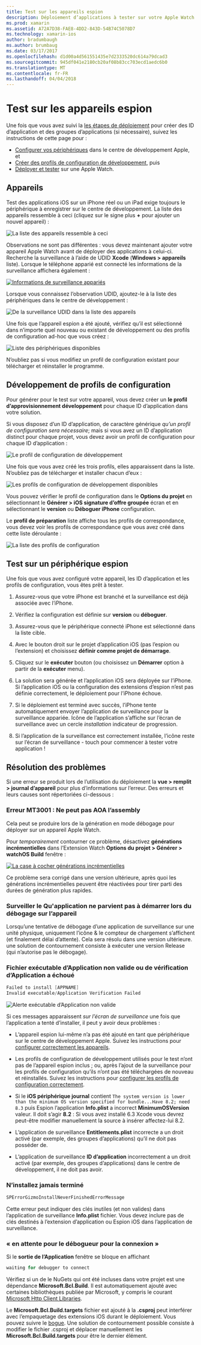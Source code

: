 ```yaml
---
title: Test sur les appareils espion
description: Déploiement d’applications à tester sur votre Apple Watch
ms.prod: xamarin
ms.assetid: A72A7D38-FAE8-4DD2-843D-54B74C5078D7
ms.technology: xamarin-ios
author: bradumbaugh
ms.author: brumbaug
ms.date: 03/17/2017
ms.openlocfilehash: d1d00a4d561551435e7d2333520dc614a79dcad3
ms.sourcegitcommit: 945df041e2180cb20af08b83cc703ecd1aedc6b0
ms.translationtype: MT
ms.contentlocale: fr-FR
ms.lasthandoff: 04/04/2018
---
```

# <a name="testing-on-watch-devices"></a>Test sur les appareils espion

Une fois que vous avez suivi la [les étapes de déploiement](~/ios/watchos/deploy-test/index.md) pour créer des ID d’application et des groupes d’applications (si nécessaire), suivez les instructions de cette page pour :

- [Configurer vos périphériques](#devices) dans le centre de développement Apple, et
- [Créer des profils de configuration de développement](#profiles), puis
- [Déployer et tester](#testing) sur une Apple Watch.

<a name="devices" />

## <a name="devices"></a>Appareils

Test des applications iOS sur un iPhone réel ou un iPad exige toujours le périphérique à enregistrer sur le centre de développement. La liste des appareils ressemble à ceci (cliquez sur le signe plus **+** pour ajouter un nouvel appareil) :

![](device-images/devices-sml.png "La liste des appareils ressemble à ceci")

Observations ne sont pas différentes : vous devez maintenant ajouter votre appareil Apple Watch avant de déployer des applications à celui-ci. Recherche la surveillance à l’aide de UDID **Xcode** (**Windows > appareils** liste). Lorsque le téléphone apparié est connecté les informations de la surveillance affichera également :

[![](device-images/xcode-devices-sml.png "Informations de surveillance appariés")](device-images/xcode-devices.png#lightbox)

Lorsque vous connaissez l’observation UDID, ajoutez-le à la liste des périphériques dans le centre de développement :

![](device-images/devices-watch-sml.png "De la surveillance UDID dans la liste des appareils")

Une fois que l’appareil espion a été ajouté, vérifiez qu’il est sélectionné dans n’importe quel nouveau ou existant de développement ou des profils de configuration ad-hoc que vous créez :

![](device-images/devices-provisioning.png "Liste des périphériques disponibles")

N’oubliez pas si vous modifiez un profil de configuration existant pour télécharger et réinstaller le programme.

<a name="profiles" />

## <a name="development-provisioning-profiles"></a>Développement de profils de configuration

Pour générer pour le test sur votre appareil, vous devez créer un **le profil d’approvisionnement développement** pour chaque ID d’application dans votre solution.

Si vous disposez d’un ID d’application, de caractère générique *qu’un profil de configuration sera nécessaire*; mais si vous avez un ID d’application distinct pour chaque projet, vous devez avoir un profil de configuration pour chaque ID d’application :

![](device-images/provisioningprofile-development.png "Le profil de configuration de développement")

Une fois que vous avez créé les trois profils, elles apparaissent dans la liste. N’oubliez pas de télécharger et installer chacun d’eux :

![](device-images/provisioningprofiles.png "Les profils de configuration de développement disponibles")

Vous pouvez vérifier le profil de configuration dans le **Options du projet** en sélectionnant le **Générer > iOS signature d’offre groupée** écran et en sélectionnant le **version** ou **Déboguer iPhone** configuration.

Le **profil de préparation** liste affiche tous les profils de correspondance, vous devez voir les profils de correspondance que vous avez créé dans cette liste déroulante :

![](device-images/options-selectprofile.png "La liste des profils de configuration")


<a name="testing" />

## <a name="testing-on-a-watch-device"></a>Test sur un périphérique espion

Une fois que vous avez configuré votre appareil, les ID d’application et les profils de configuration, vous êtes prêt à tester.

1. Assurez-vous que votre iPhone est branché et la surveillance est déjà associée avec l’iPhone.

2. Vérifiez la configuration est définie sur **version** ou **déboguer**.

3. Assurez-vous que le périphérique connecté iPhone est sélectionné dans la liste cible.

4. Avec le bouton droit sur le projet d’application iOS (pas l’espion ou l’extension) et choisissez **définir comme projet de démarrage**.

5. Cliquez sur le **exécuter** bouton (ou choisissez un **Démarrer** option à partir de la **exécuter** menu).

6. La solution sera générée et l’application iOS sera déployée sur l’iPhone.
  Si l’application iOS ou la configuration des extensions d’espion n’est pas définie correctement, le déploiement pour l’iPhone échoue.

7. Si le déploiement est terminé avec succès, l’iPhone tente automatiquement envoyer l’application de surveillance pour la surveillance appariée. Icône de l’application s’affiche sur l’écran de surveillance avec un cercle *installation* indicateur de progression.

8. Si l’application de la surveillance est correctement installée, l’icône reste sur l’écran de surveillance - touch pour commencer à tester votre application !


## <a name="troubleshooting"></a>Résolution des problèmes

Si une erreur se produit lors de l’utilisation du déploiement la **vue > remplit > journal d’appareil** pour plus d’informations sur l’erreur. Des erreurs et leurs causes sont répertoriées ci-dessous :

### <a name="error-mt3001-could-not-aot-the-assembly"></a>Erreur MT3001 : Ne peut pas AOA l’assembly

Cela peut se produire lors de la génération en mode débogage pour déployer sur un appareil Apple Watch.

Pour *temporairement* contourner ce problème, désactivez **générations incrémentielles** dans l’Extension Watch **Options du projet > Générer > watchOS Build** fenêtre :

[![](device-images/disable-incremental-sml.png "La case à cocher générations incrémentielles")](device-images/disable-incremental.png#lightbox)

Ce problème sera corrigé dans une version ultérieure, après quoi les générations incrémentielles peuvent être réactivées pour tirer parti des durées de génération plus rapides.


### <a name="watch-app-fails-to-start-while-debugging-on-device"></a>Surveiller le Qu'application ne parvient pas à démarrer lors du débogage sur l’appareil

Lorsqu’une tentative de débogage d’une application de surveillance sur une unité physique, uniquement l’icône & le compteur de chargement s’affichent (et finalement délai d’attente). Cela sera résolu dans une version ultérieure. une solution de contournement consiste à exécuter une version Release (qui n’autorise pas le débogage).


### <a name="invalid-application-executable-or-application-verification-failed"></a>Fichier exécutable d’Application non valide ou de vérification d’Application a échoué

```csharp
Failed to install [APPNAME]
Invalid executable/Application Verification Failed
```

![](device-images/invalid-application-executable.png "Alerte exécutable d’Application non valide")

Si ces messages apparaissent *sur l’écran de surveillance* une fois que l’application a tenté d’installer, il peut y avoir deux problèmes :

- L’appareil espion lui-même n’a pas été ajouté en tant que périphérique sur le centre de développement Apple. Suivez les instructions pour [configurer correctement les appareils](#devices).

- Les profils de configuration de développement utilisés pour le test n’ont pas de l’appareil espion inclus ; ou, après l’ajout de la surveillance pour les profils de configuration qu’ils n’ont pas été téléchargées de nouveau et réinstallés. Suivez les instructions pour [configurer les profils de configuration correctement](#profiles).

- Si le **iOS périphérique journal** contient `The system version is lower than the minimum OS version specified for bundle...Have 8.2; need 8.3` puis Espion l’application **Info.plist** a incorrect **MinimumOSVersion** valeur.
  Il doit s’agir **8.2** : Si vous avez installé 6.3 Xcode vous devrez peut-être modifier manuellement la source à insérer affectez-lui 8.2.

- L’application de surveillance **Entitlements.plist** incorrecte a un droit activé (par exemple, des groupes d’applications) qu’il ne doit pas posséder de.

- L’application de surveillance **ID d’application** incorrectement a un droit activé (par exemple, des groupes d’applications) dans le centre de développement, il ne doit pas avoir.



### <a name="install-never-finished"></a>N’installez jamais terminé

```csharp
SPErrorGizmoInstallNeverFinishedErrorMessage
```

Cette erreur peut indiquer des clés inutiles (et non valides) dans l’application de surveillance **Info.plist** fichier. Vous devez inclure pas de clés destinés à l’extension d’application ou Espion iOS dans l’application de surveillance.

<!--eg. NSLocationAlwaysUsageDescription -->


### <a name="waiting-for-debugger-to-connect"></a>« en attente pour le débogueur pour la connexion »

Si le **sortie de l’Application** fenêtre se bloque en affichant

```csharp
waiting for debugger to connect
```

Vérifiez si un de le NuGets qui ont été incluses dans votre projet est une dépendance **Microsoft.Bcl.Build**. Il est automatiquement ajouté avec certaines bibliothèques publiée par Microsoft, y compris le courant [Microsoft Http Client Libraries](http://www.nuget.org/packages/Microsoft.Net.Http/).

Le **Microsoft.Bcl.Build.targets** fichier est ajouté à la **.csproj** peut interférer avec l’empaquetage des extensions iOS durant le déploiement. Vous pouvez suivre le [bogue](https://bugzilla.xamarin.com/show_bug.cgi?id=29912).
Une solution de contournement possible consiste à modifier le fichier .csproj et déplacer manuellement les **Microsoft.Bcl.Build.targets** pour être le dernier élément.

